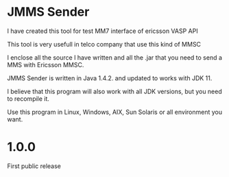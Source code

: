 # JMMS Sender

I have created this tool for test MM7 interface of ericsson VASP API

This tool is very usefull in telco company that use this kind of MMSC

I enclose all the source I have written and all the .jar that you need to send a MMS with Ericsson MMSC.

JMMS Sender is written in Java 1.4.2. and updated to works with JDK 11.

I believe that this program will also work with all JDK versions, but you need to recompile it.

Use this program in Linux, Windows, AIX, Sun Solaris or all environment you want.

# 1.0.0
First public release
